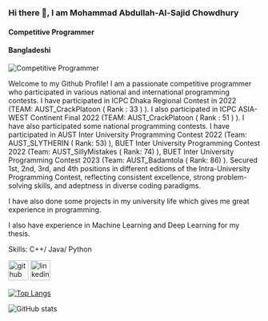 ### Hi there 👋, I am Mohammad Abdullah-Al-Sajid Chowdhury 
#### Competitive Programmer
#### Bangladeshi
![Competitive Programmer](https://media.licdn.com/dms/image/D5603AQEj3WsXYz4XrA/profile-displayphoto-shrink_800_800/0/1692458194313?e=1698278400&v=beta&t=XxUgZ9gp5YsYdGPZQouJuWAc0a6FGumFVutZj9kOksk)

Welcome to my Github Profile!
I am a passionate competitive programmer who participated in various national and international programming contests. I have participated in ICPC Dhaka Regional Contest in 2022
(TEAM: AUST_CrackPlatoon ( Rank : 33 ) ). I also participated in ICPC ASIA-WEST Continent Final 2022
(TEAM: AUST_CrackPlatoon ( Rank : 51 ) ). I have also participated some national programming contests. 
I have participated in AUST Inter University Programming Contest 2022 
(Team: AUST_SLYTHERIN ( Rank: 53) ), BUET Inter University Programming Contest 2022 
(Team: AUST_SillyMistakes ( Rank: 74) ), BUET Inter University Programming Contest 2023 
(Team: AUST_Badamtola ( Rank: 86) ). Secured 1st, 2nd, 3rd, and 4th positions in different editions of the Intra-University Programming Contest, reflecting consistent excellence, strong problem-solving skills, and adeptness in diverse coding paradigms.

I have also done some projects in my university life which gives me great experience in programming.

I also have experience in Machine Learning and Deep Learning for my thesis.


Skills: C++/ Java/ Python
 


[<img src='https://cdn.jsdelivr.net/npm/simple-icons@3.0.1/icons/github.svg' alt='github' height='40'>](https://github.com/SajidAbdullah729)  [<img src='https://cdn.jsdelivr.net/npm/simple-icons@3.0.1/icons/linkedin.svg' alt='linkedin' height='40'>](https://www.linkedin.com/in/https://www.linkedin.com/in/mohammad-abdullah-al-sajid-chowdhury-aa6243201//)  

[![Top Langs](https://github-readme-stats.vercel.app/api/top-langs/?username=SajidAbdullah729)](https://github.com/anuraghazra/github-readme-stats)

![GitHub stats](https://github-readme-stats.vercel.app/api?username=SajidAbdullah729&show_icons=true&count_private=true)  

